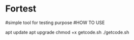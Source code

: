 # Fortest
#simple tool for testing purpose
#HOW TO USE

apt update
apt upgrade
chmod +x getcode.sh
./getcode.sh

